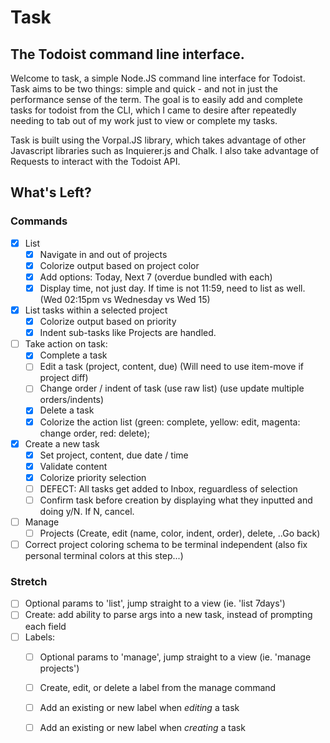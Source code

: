 # Task
## The Todoist command line interface.

Welcome to task, a simple Node.JS command line interface for Todoist. Task aims to be two things: simple and quick - and not in just the performance sense of the term. The goal is to easily add and complete tasks for todoist from the CLI, which I came to desire after repeatedly needing to tab out of my work just to view or complete my tasks. 

Task is built using the Vorpal.JS library, which takes advantage of other Javascript libraries such as Inquierer.js and Chalk. I also take advantage of Requests to interact with the Todoist API.

## What's Left?
### Commands
- [x] List
  - [x] Navigate in and out of projects
  - [x] Colorize output based on project color
  - [x] Add options: Today, Next 7 (overdue bundled with each)
  - [x] Display time, not just day. If time is not 11:59, need to list as well. (Wed 02:15pm vs Wednesday vs Wed 15)
- [x] List tasks within a selected project
  - [x] Colorize output based on priority
  - [x] Indent sub-tasks like Projects are handled.
- [ ] Take action on task: 
  - [x] Complete a task
  - [ ] Edit a task (project, content, due) (Will need to use item-move if project diff)
  - [ ] Change order / indent of task (use raw list) (use update multiple orders/indents) 
  - [x] Delete a task
  - [x] Colorize the action list (green: complete, yellow: edit, magenta: change order, red: delete);
- [x] Create a new task
  - [x] Set project, content, due date / time
  - [x] Validate content
  - [x] Colorize priority selection
  - [ ] DEFECT: All tasks get added to Inbox, reguardless of selection
  - [ ] Confirm task before creation by displaying what they inputted and doing y/N. If N, cancel.
- [ ] Manage
  - [ ] Projects (Create, edit (name, color, indent, order), delete, ..Go back)
- [ ] Correct project coloring schema to be terminal independent (also fix personal terminal colors at this step...)

### Stretch
- [ ] Optional params to 'list', jump straight to a view (ie. 'list 7days')
- [ ] Create: add ability to parse args into a new task, instead of prompting each field
- [ ] Labels:
  - [ ] Optional params to 'manage', jump straight to a view (ie. 'manage projects')
  - [ ] Create, edit, or delete a label from the manage command
  - [ ] Add an existing or new label when *editing* a task
  - [ ] Add an existing or new label when *creating* a task
   
